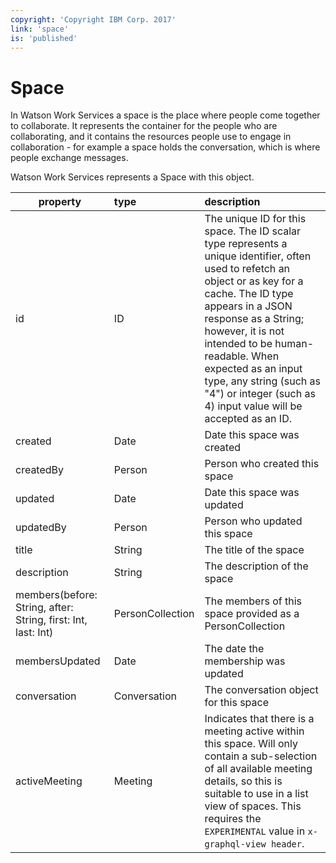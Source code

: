 ```yaml
---
copyright: 'Copyright IBM Corp. 2017'
link: 'space'
is: 'published'
---
```

# Space

In Watson Work Services a space is the place where people come together to collaborate.
It represents the container for the people who are collaborating, and it contains the resources people
use to engage in collaboration - for example a space holds the conversation, which is where people exchange messages.

Watson Work Services represents a Space with this object.

| property      | type          | description  |
| ------------- |:------------- |:-----|
| id          | ID      | The unique ID for this space. The ID scalar type represents a unique identifier, often used to refetch an object or as key for a cache. The ID type appears in a JSON response as a String; however, it is not intended to be human-readable. When expected as an input type, any string (such as "4") or integer (such as 4) input value will be accepted as an ID.|
| created     | Date        | Date this space  was created |
| createdBy   | Person    | Person who created this space |
| updated     | Date    | Date this space  was updated |
| updatedBy   | Person | Person who updated this space  |
| title      | String        | The title of the space |
| description         | String        | The description of the space |
| members(before: String, after: String, first: Int, last: Int) | PersonCollection | The members of this space provided as a PersonCollection
| membersUpdated | Date | The date the membership was updated |
| conversation |Conversation | The conversation object for this space |
| activeMeeting | Meeting | Indicates that there is a meeting active within this space.  Will only contain a sub-selection of all available meeting details, so this is suitable to use in a list view of spaces.  This requires the `EXPERIMENTAL` value in `x-graphql-view header`. |
